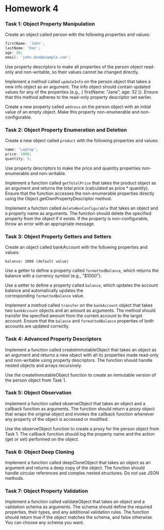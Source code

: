 # Homework 4

### **Task 1: Object Property Manipulation**

Create an object called person with the following properties and values:

```jsx
firstName: 'John';
lastName: 'Doe';
age: 30;
email: 'john.doe@example.com';
```

Use property descriptors to make all properties of the person object read-only and non-writable, so their values cannot be changed directly.

Implement a method called `updateInfo` on the person object that takes a new info object as an argument. The info object should contain updated values for any of the properties (e.g., { firstName: "Jane", age: 32 }). Ensure that this method adheres to the read-only property descriptor set earlier.

Create a new property called `address` on the person object with an initial value of an empty object. Make this property non-enumerable and non-configurable.

### **Task 2: Object Property Enumeration and Deletion**

Create a new object called `product` with the following properties and values:

```jsx
name: 'Laptop';
price: 1000;
quantity: 5;
```

Use property descriptors to make the price and quantity properties non-enumerable and non-writable.

Implement a function called `getTotalPrice` that takes the product object as an argument and returns the total price (calculated as price \* quantity). Ensure that the function accesses the non-enumerable properties directly using the Object.getOwnPropertyDescriptor method.

Implement a function called `deleteNonConfigurable` that takes an object and a property name as arguments. The function should delete the specified property from the object if it exists. If the property is non-configurable, throw an error with an appropriate message.

### **Task 3: Object Property Getters and Setters**

Create an object called bankAccount with the following properties and values:

`balance: 1000 (default value)`

Use a getter to define a property called `formattedBalance`, which returns the balance with a currency symbol (e.g., "$1000").

Use a setter to define a property called `balance`, which updates the account balance and automatically updates the corresponding `formattedBalance` value.

Implement a method called `transfer` on the `bankAccount` object that takes two `bankAccount` objects and an amount as arguments. The method should transfer the specified amount from the current account to the target account. Ensure that the `balance` and `formattedBalance` properties of both accounts are updated correctly.

### **Task 4: Advanced Property Descriptors**

Implement a function called createImmutableObject that takes an object as an argument and returns a new object with all its properties made read-only and non-writable using property descriptors. The function should handle nested objects and arrays recursively.

Use the createImmutableObject function to create an immutable version of the person object from Task 1.

### **Task 5: Object Observation**

Implement a function called observeObject that takes an object and a callback function as arguments. The function should return a proxy object that wraps the original object and invokes the callback function whenever any property of the object is accessed or modified.

Use the observeObject function to create a proxy for the person object from Task 1. The callback function should log the property name and the action (get or set) performed on the object.

### **Task 6: Object Deep Cloning**

Implement a function called deepCloneObject that takes an object as an argument and returns a deep copy of the object. The function should handle circular references and complex nested structures. Do not use JSON methods.

### **Task 7: Object Property Validation**

Implement a function called validateObject that takes an object and a validation schema as arguments. The schema should define the required properties, their types, and any additional validation rules. The function should return true if the object matches the schema, and false otherwise. You can choose any schema you want.
